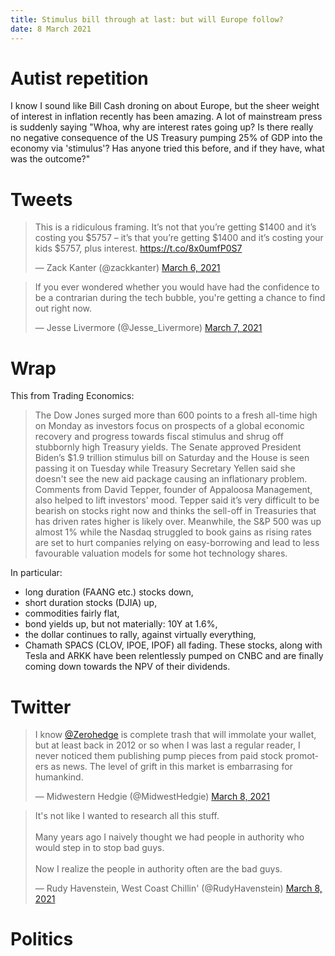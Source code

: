 ```yaml
---
title: Stimulus bill through at last: but will Europe follow?
date: 8 March 2021
---
```


# Autist repetition

I know I sound like Bill Cash droning on about Europe, but the sheer weight of interest in inflation recently has been amazing. 
A lot of mainstream press is suddenly saying "Whoa, why are interest rates going up? Is there really no negative consequence of the US Treasury pumping 25% of GDP into the economy via 'stimulus'? Has anyone tried this before, and if they have, what was the outcome?"

# Tweets

<blockquote class="twitter-tweet"><p lang="en" dir="ltr">This is a ridiculous framing. It’s not that you’re getting $1400 and it’s costing you $5757 – it’s that you’re getting $1400 and it’s costing your kids $5757, plus interest. <a href="https://t.co/8x0umfP0S7">https://t.co/8x0umfP0S7</a></p>&mdash; Zack Kanter (@zackkanter) <a href="https://twitter.com/zackkanter/status/1368331005929480193?ref_src=twsrc%5Etfw">March 6, 2021</a></blockquote> <script async src="https://platform.twitter.com/widgets.js" charset="utf-8"></script> 

<blockquote class="twitter-tweet"><p lang="en" dir="ltr">If you ever wondered whether you would have had the confidence to be a contrarian during the tech bubble, you&#39;re getting a chance to find out right now.</p>&mdash; Jesse Livermore (@Jesse_Livermore) <a href="https://twitter.com/Jesse_Livermore/status/1368457406632574976?ref_src=twsrc%5Etfw">March 7, 2021</a></blockquote> <script async src="https://platform.twitter.com/widgets.js" charset="utf-8"></script> 

# Wrap

This from Trading Economics:

> The Dow Jones surged more than 600 points to a fresh all-time high on Monday as investors focus on prospects of a global economic recovery and progress towards fiscal stimulus and shrug off stubbornly high Treasury yields. The Senate approved President Biden’s $1.9 trillion stimulus bill on Saturday and the House is seen passing it on Tuesday while Treasury Secretary Yellen said she doesn't see the new aid package causing an inflationary problem. Comments from David Tepper, founder of Appaloosa Management, also helped to lift investors' mood. Tepper said it’s very difficult to be bearish on stocks right now and thinks the sell-off in Treasuries that has driven rates higher is likely over. Meanwhile, the S&P 500 was up almost 1% while the Nasdaq struggled to book gains as rising rates are set to hurt companies relying on easy-borrowing and lead to less favourable valuation models for some hot technology shares.

In particular:

- long duration (FAANG etc.) stocks down,
- short duration stocks (DJIA) up,
- commodities fairly flat,
- bond yields up, but not materially: 10Y at 1.6%,
- the dollar continues to rally, against virtually everything, 
- Chamath SPACS (CLOV, IPOE, IPOF) all fading. These stocks, along with Tesla and ARKK have been relentlessly pumped on CNBC and are finally coming down towards the NPV of their dividends.

# Twitter

<blockquote class="twitter-tweet"><p lang="en" dir="ltr">I know <a href="https://twitter.com/zerohedge?ref_src=twsrc%5Etfw">@Zerohedge</a> is complete trash that will immolate your wallet, but at least back in 2012 or so when I was last a regular reader, I never noticed them publishing pump pieces from paid stock promoters as news. The level of grift in this market is embarrasing for humankind.</p>&mdash; Midwestern Hedgie (@MidwestHedgie) <a href="https://twitter.com/MidwestHedgie/status/1368906857721589762?ref_src=twsrc%5Etfw">March 8, 2021</a></blockquote> <script async src="https://platform.twitter.com/widgets.js" charset="utf-8"></script> 

<blockquote class="twitter-tweet"><p lang="en" dir="ltr">It&#39;s not like I wanted to research all this stuff. <br><br>Many years ago I naively thought we had people in authority who would step in to stop bad guys. <br><br>Now I realize the people in authority often are the bad guys.</p>&mdash; Rudy Havenstein, West Coast Chillin&#39; (@RudyHavenstein) <a href="https://twitter.com/RudyHavenstein/status/1368999358553874432?ref_src=twsrc%5Etfw">March 8, 2021</a></blockquote> <script async src="https://platform.twitter.com/widgets.js" charset="utf-8"></script> 

# Politics

